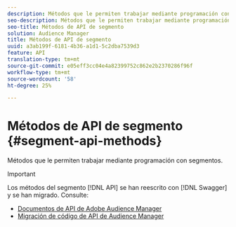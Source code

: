 ```yaml
---
description: Métodos que le permiten trabajar mediante programación con segmentos.
seo-description: Métodos que le permiten trabajar mediante programación con segmentos.
seo-title: Métodos de API de segmento
solution: Audience Manager
title: Métodos de API de segmento
uuid: a3ab199f-6181-4b36-a1d1-5c2dba7539d3
feature: API
translation-type: tm+mt
source-git-commit: e05eff3cc04e4a82399752c862e2b2370286f96f
workflow-type: tm+mt
source-wordcount: '58'
ht-degree: 25%

---
```



# Métodos de API de segmento {#segment-api-methods}

Métodos que le permiten trabajar mediante programación con segmentos.

>[!IMPORTANT]
>
>Los métodos del segmento [!DNL API] se han reescrito con [!DNL Swagger] y se han migrado. Consulte:
>
>* [Documentos de API de Adobe Audience Manager](https://bank.demdex.com/portal/swagger/index.html)
>* [Migración de código de API de Audience Manager](../../api/api-swagger-migration.md)